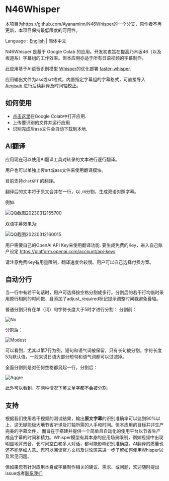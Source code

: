 # N46Whisper
本项目为https://github.com/Ayanaminn/N46Whisper的一个分支，原作者不再更新，本项目保持最低限度的可用性。

Language : [English](./README.md)  | 简体中文

N46Whisper 是基于 Google Colab 的应用。开发初衷旨在提高乃木坂46（以及坂道系）字幕组的工作效率。但本应用亦适于所有日语视频的字幕制作。

此应用基于AI语音识别模型 [Whisper](https://github.com/openai/whisper)的优化部署 [faster-whisper](https://github.com/guillaumekln/faster-whisper).

应用输出文件为ass或srt格式，内置指定字幕组的字幕格式，可直接导入 [Aegisub](https://github.com/Aegisub/Aegisub) 进行后续翻译及时间轴校正。

## 如何使用
* [点击这里](https://colab.research.google.com/github/Hashimoto-Mori/N46Whisper/blob/main/N46Whisper.ipynb)在Google Colab中打开应用.
* 上传要识别的文件并运行应用
* 识别完成后ass文件会自动下载到本地.

## AI翻译
应用现在可以使用AI翻译工具对转录的文本进行逐行翻译。

用户也可以单独上传srt或ass文件来使用翻译模块。

目前支持`chatGPT` 的翻译。

翻译后的文本将于原文合并在一行，以 `/N`分割，生成双语对照字幕。

例如: 

![QQ截图20230312155700](https://user-images.githubusercontent.com/49441654/224525469-18a43cbc-33b9-4b2f-b7ca-7ae0c1865b17.png)

双语字幕效果为:

![QQ截图20230312160015](https://user-images.githubusercontent.com/49441654/224525526-51e2123c-6e1c-427c-8d67-9ccd4a7e6630.png)

用户需要自己的OpenAI API Key来使用翻译功能. 要生成免费的Key，进入自己账户设定 https://platform.openai.com/account/api-keys

请注意免费Key有用量限制，翻译速度会较慢。用户可以自己选择付费方案。

## 自动分行
当一行中有若干句话时，用户可选择按空格分割成多行。分割后的若干行均临时采用原行相同的时间戳，且添加了adjust_required标记提示调整时间戳避免叠轴。

普通分割只有在单（词）句字符长度大于5时才进行分割：
分割前：

![No](https://user-images.githubusercontent.com/49441654/225230578-2977511d-324f-463f-b783-fa9251df8e9f.PNG)

分割后：

![Modest](https://user-images.githubusercontent.com/49441654/225230645-efe8b26a-3392-4234-ad3f-f9b8d4e95d10.PNG)

可以看到，尤其以第7行为例，短句和语气词被保留，只有长句被分割。字符长度5为默认值，一般来说日语大部分短句和语气词都可以过滤掉。

全面分割则是对任何空格都另起一行，分割后：

![Aggre](https://user-images.githubusercontent.com/49441654/225231063-3e60561b-a821-4c61-8c8e-4ce53e6c1a12.PNG)


此外可以看到，在两种情况下英文单字都不会被分割。

## 支持
根据我们使用若干视频的测试结果，输出**原文字幕**的识别准确率可以达到90%以上，这无疑能极大地节省听译及打轴所需的人手和时间。但本应用的目标并非生产完美的字幕文件， 而旨在于搭建并提供一个简单且自动化的使用平台以节省生产成品字幕的时间和精力。Whisper模型有其本身的应用场景限制，例如视频中出现明显地背景音，长时间空白和多人对话，都可能影响识别准确度。AI翻译的质量也还不能尽如人意。您可以阅读官方文档及讨论区来进一步了解如何使用Whisper以及常见问题。

但如果您有针对应用本身或字幕制作相关的建议、需求、或问题，欢迎随时提出issue或者[联系我们](mailto:admin@ikedateresa.cc)
